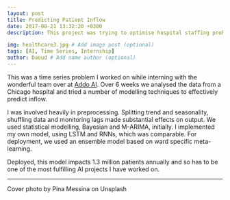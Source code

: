 ```yaml
---
layout: post
title: Predicting Patient Inflow
date: 2017-08-21 13:32:20 +0300
description: This project was trying to optimise hospital staffing problem by predicting patient demand

img: healthcare3.jpg # Add image post (optional)
tags: [AI, Time Series, Internship]
author: Daoud # Add name author (optional)
---
```

This was a time series problem I worked on while interning with the wonderful team over at [Addo AI][addo-home]. Over 6 weeks we analysed the data from a Chicago hospital and tried a number of modelling techniques to effectively predict inflow.

I was involved heavily in preprocessing. Splitting trend and seasonality, shuffling data and monitoring lags made substantial effects on output. We used statistical modelling, Bayesian and M-ARIMA, initially. I implemented my own model, using LSTM and RNNs, which was comparable. For deployment, we used an ensemble model based on ward specific meta-learning.

Deployed, this model impacts 1.3 million patients annually and so has to be one of the most fulfilling AI projects I have worked on. 

[addo-home]: https://addo.ai/

___
Cover photo by Pina Messina on Unsplash